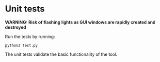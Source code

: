 # Unit tests

**WARNING: Risk of flashing lights as GUI windows are rapidly created and destroyed**

Run the tests by running:

```
python3 test.py
```

The unit tests validate the basic functionality of the tool.

